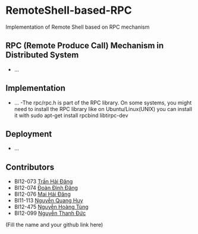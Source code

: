 # RemoteShell-based-RPC

Implementation of Remote Shell based on RPC mechanism

## RPC (Remote Produce Call) Mechanism in Distributed System

- ...

## Implementation

- ...
-The rpc/rpc.h is part of the RPC library. On some systems, you might need to install the RPC library like on Ubuntu/Linux(UNIX) you can install it with sudo apt-get install rpcbind libtirpc-dev

## Deployment

- ...

## Contributors

- BI12-073 [Trần Hải Đăng](https://github.com/thdgg)
- BI12-074 [Đoàn Đình Đăng](https://github.com/dangdd2003)
- BI12-076 [Mai Hải Đăng](https://github.com/Incomprehensibilitative)
- BI11-113 [Nguyễn Quang Huy](https://github.com/Dev789-del)
- BI12-475 [Nguyễn Hoàng Tùng](https://github.com/Tonguesten36)
- BI12-099 [Nguyễn Thanh Đức](https://github.com/990-21IB)

(Fill the name and your github link here)
